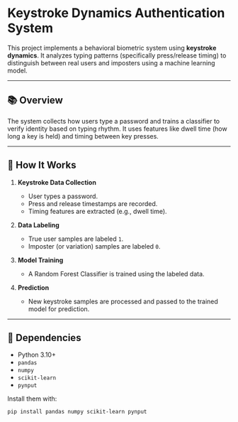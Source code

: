 # Keystroke Dynamics Authentication System

This project implements a behavioral biometric system using **keystroke dynamics**. It analyzes typing patterns (specifically press/release timing) to distinguish between real users and imposters using a machine learning model.

---

## 📚 Overview

The system collects how users type a password and trains a classifier to verify identity based on typing rhythm. It uses features like dwell time (how long a key is held) and timing between key presses.

---

## 🧠 How It Works

1. **Keystroke Data Collection**
   - User types a password.
   - Press and release timestamps are recorded.
   - Timing features are extracted (e.g., dwell time).

2. **Data Labeling**
   - True user samples are labeled `1`.
   - Imposter (or variation) samples are labeled `0`.

3. **Model Training**
   - A Random Forest Classifier is trained using the labeled data.

4. **Prediction**
   - New keystroke samples are processed and passed to the trained model for prediction.

---

## 🐍 Dependencies

- Python 3.10+
- `pandas`
- `numpy`
- `scikit-learn`
- `pynput`

Install them with:

```bash
pip install pandas numpy scikit-learn pynput

